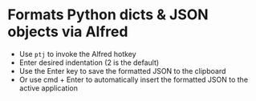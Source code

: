 # Formats Python dicts & JSON objects via Alfred

- Use `ptj` to invoke the Alfred hotkey
- Enter desired indentation (2 is the default)
- Use the Enter key to save the formatted JSON to the clipboard
- Or use cmd + Enter to automatically insert the formatted JSON to the active application
